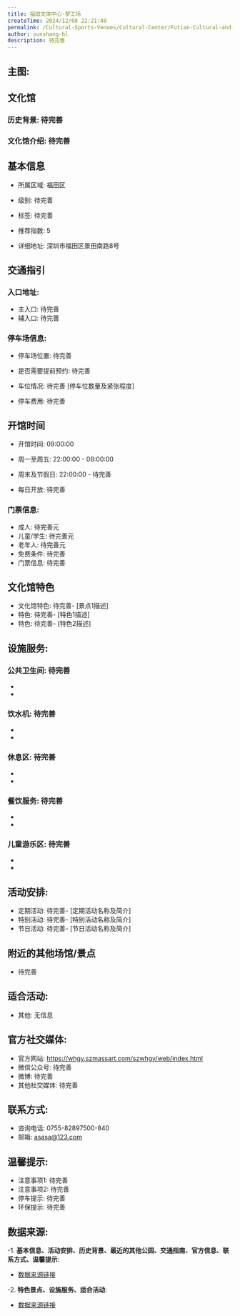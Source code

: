 ```yaml
---
title: 福田文体中心·梦工场
createTime: 2024/12/08 22:21:48
permalink: /Cultural-Sports-Venues/Cultural-Center/Futian-Cultural-and-Sports-Center·Dream-Factory/
author: sunshang-hl
description: 待完善
---
```

## 主图:
<ImageCard
image="https://szmassart.oss-cn-hangzhou.aliyuncs.com/szwhgy/szwhgy/H5/20221019095736N9lqUzG9vgCHp3pi7ZVO_750_500.jpg"
title= "福田文体中心·梦工场"
description= "待完善"
date="2024/12/08"
href="/"
author="sunshang-hl"
/>
## 文化馆
### 历史背景: 待完善
### 文化馆介绍: 待完善
## 基本信息

- 所属区域: 福田区

- 级别: 待完善

- 标签: 待完善

- 推荐指数: 5

- 详细地址: 深圳市福田区景田南路8号

## 交通指引

### 入口地址:
- 主入口: 待完善
- 辅入口: 待完善
### 停车场信息:
- 停车场位置: 待完善

- 是否需要提前预约: 待完善

- 车位情况: 待完善 [停车位数量及紧张程度]

- 停车费用: 待完善

## 开馆时间
- 开馆时间: 09:00:00

- 周一至周五: 22:00:00 - 08:00:00
- 周末及节假日: 22:00:00 - 待完善
- 每日开放: 待完善

### 门票信息:
- 成人: 待完善元
- 儿童/学生: 待完善元
- 老年人: 待完善元
- 免费条件: 待完善
- 门票信息: 待完善
## 文化馆特色
- 文化馆特色: 待完善- [景点1描述]
- 特色: 待完善- [特色1描述]
- 特色: 待完善- [特色2描述]
## 设施服务:
### 公共卫生间: 待完善
- 
- 
### 饮水机: 待完善
- 
- 
### 休息区: 待完善
- 
- 
### 餐饮服务: 待完善
- 
- 
### 儿童游乐区: 待完善
- 
- 
## 活动安排:
- 定期活动: 待完善- [定期活动名称及简介]
- 特别活动: 待完善- [特别活动名称及简介]
- 节日活动: 待完善- [节日活动名称及简介]
## 附近的其他场馆/景点
- 待完善

## 适合活动:
- 其他: 无信息

## 官方社交媒体:
- 官方网站: https://whgy.szmassart.com/szwhgy/web/index.html
- 微信公众号: 待完善
- 微博: 待完善
- 其他社交媒体: 待完善

## 联系方式:
- 咨询电话: 0755-82897500-840
- 邮箱: asasa@123.com

## 温馨提示:
- 注意事项1: 待完善
- 注意事项2: 待完善
- 停车提示: 待完善
- 环保提示: 待完善

## 数据来源:
-1. **基本信息、活动安排、历史背景、最近的其他公园、交通指南、官方信息、联系方式、温馨提示**:
- [数据来源链接](https://whgy.szmassart.com/szwhgy/web/index.html)

-2. **特色景点、设施服务、适合活动**:
- [数据来源链接](https://whgy.szmassart.com/szwhgy/web/index.html)

